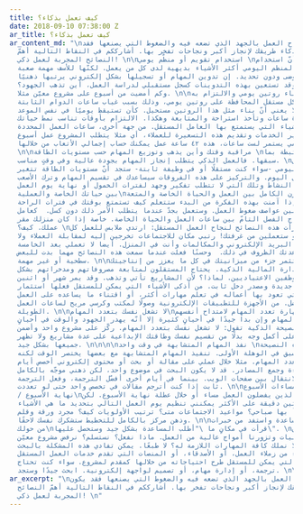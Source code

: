 ```yaml
---
title: كيف تعمل بذكاء؟
date: 2018-09-10 07:38:00 Z
ar_title: كيف تعمل بذكاء؟
ar_content_md: "\nلا يُقاس نجاح العمل بالجهد الذي تضعه فيه والضغوط التي يصنعها فقد
  يكون العمل بذكاء طريقك لإنجاز أكبر ونجاحات تفخر بها. أشارككم في النقاط التالية أهمّ
  النصائح المجربة لعمل ذكي! \n\nاستخدام تقويم أو منظّم يومي \nقد يعتقد البعض أنّ استخدام
  التقويم أو المنظم اليومي أكثر الأشياء بديهية لدى كل من يعمل. لكنّها للأسف مهمة صعبة
  لمن يعملون بفوضى ودون تحديد. إن تدوين المهام أو تسجيلها بشكل إلكتروني يرتبها ذهنيًا
  وفعليا لك. وقد تستعين بهذه التدوينات كسجل مستقبلي لدراسة العمل، أين تذهب الجهود؟
  وكم أمضيت من أسبوع على مشروع معيّن مثلا. \n\nبناء روتين يومي والالتزام به \nيصعب
  على العاملين بشكل مستقل المحافظة على روتين يومي، وذلك بسبب غياب ساعات الدوام الثابتة.
  لكن ذلك لا يعني أنّ بناء مثل هذا الروتين مستحيل. كأن تستيقظ يوميًا في نفس الموعد،
  وتعمل لعدة ساعات وتأخذ استراحة والمتابعة وهكذا. الالتزام بأوقات تناسب نمط حياتك
  من أكثر الأشياء التي يستمتع بها العامل المستقل. من جهة أخرى، ساعات العمل المحددة
  تساعد في تسعير الخدمات وتقديم هذه التسعيرة للعملاء، أي مثلا يتطلب المشروع عمل أسبوع،
  والعمل اليومي يستمر لست ساعات، هذه ٤٢ ساعة عمل يمكنك حساب إجمالي الأتعاب من خلالها.
  \n\nمراقبة وقتك وأين يذهب وتوزيع المهام حسب مستويات الطاقة \nهذه الخطوة مرتبطة بما
  سبقها. فالعمل الذكي يتطلب إنجاز المهام بجودة عالية وفي وقتٍ مناسب. \nإذا تأملت بشكل
  بسيط عملك اليومي -سواء كنت مستقلًا أو في وظيفة ثابتة- ستجد أنّ مستويات الطاقة تتغير
  بحسب الوقت وخلال اليوم. والتركيز على هذه الفروقات سيساعدك في تقسيم المهام وترك الأصعب
  لفترات ذروة النشاط وتلك التي لا تتطلب تفكير وجهد لفترات الخمول أو نهاية يوم العمل.\n\nالفصل
  بين حياتك الخاصة والعملية\nإن الوصول للتوازن الكامل بين العمل والحياة الخاصة والمتعة
  هو أسطورة. إذا آمنت بهذه الفكرة من البدء ستتعلم كيف تستمتع بوقتك في فترات الراحة
  الفاصلة بين عواصف ضغوط العمل. وستعمل بجدّ عندما يتطلب الأمر ذلك دون كسل.  كعامل
  مستقل تحتاج الفصل التامّ بين ساعات العمل والحياة الخاصة. خاصة إذا كان منزلك مقر
  عملك. كيف؟ \nدائما ما قرأت هذه النصائح لنجاح العمل المستقل: ارتدي ملابس للعمل كل
  صباح حتى لو ستعملين من غرفتك! رتبي مكان للاجتماعات تخرجين إليه لمقابلة العملاء ولا
  تتكلي على البريد الإلكتروني والمكالمات وأنت في المنزل. أيضا لا تعملي بعد الخامسة
  مساء إذا ساعدتك الظروف في ذلك.  وحسنًا فعلت عندما سمعت هذه النصائح مهما بدت للبعض
  سطحية أو غير مهمة. \n\nاستثمر جزء من ميزانيتك في كل ما يعزز من إنتاجيتك \nهذه النقطة
  ترتبط بالإدارة المالية الذكية. يحتاج المستقلون لمتابعة مصروفاتهم ومدخراتهم بشكل
  أكبر من الموظفين الاعتياديين. لماذا؟ لأن المشاريع تأتي وتذهب. وقد يمر شهر أو اثنين
  بلا مشاريع جديدة ومصدر دخل ثابت. من أذكى الأشياء التي يمكن للمستقل فعلها استثمار
  المبالغ التي تعود بها أعماله في تعلم مهارات أكثر، أو اقتناء ما يساعده على العمل
  بشكل أفضل. من الأجهزة للتطبيقات الإلكترونية وصولًا لمكتب وكرسي مريح لساعات العمل
  الطويلة. \n\nلا تشغل نفسك بتعدد المهام\nيستخدم البعض مهارة تعدد المهام لامتداح أنفسهم.
  لكنّ تعدد المهام وإن بدا جيدًا في أحيانٍ كثيرة إلا أنّه يهدر الجهود والوقت في أحيانٍ
  أخرى. لذلك النصيحة الذكية تقول: لا تشغل نفسك بتعدد المهام. ركّز على مشروع واحد وأضمن
  تسليمه على أكمل وجه بدلًا من تقسيم نفسك وطاقتك الإبداعية على عدة مشاريع ولا تظهر
  جميعها بشكل جيد. \n\n\n\nنفذ المهام المتشابهة في وقت واحد \nقد تبدو هذه النصيحة
  مناقضة لما سبق في الوهلة الأولى. تنفيذ المهام المتشابهة مع بعضها يختصر الوقت لكنه
  لا يسمى بتعدد المهام. مثلا خلال عملي على مقالة أو بحث أو محتوى إلكتروني أخصص أيام
  كاملة للقراءة وجمع المصادر. قد لا يكون البحث في موضوع واحد، لكن ذهني موجّه بالكامل
  للاطلاع والانتقال بين صفحات الويب. بينما في أيام أخرى أفضّل الترجمة، وفعل الترجمة
  ثابت إذا كنت أترجم مقالات في تخصص واحد حتى لو تعددت. \n\nخطط للعمل خلال مساءات الأسبوع
  / نهاية الأسبوع\nلستُ مع الذين يفضلون العمل مساء أو خلال عطلة نهاية الأسبوع. لكن
  خلال ثلاثين دقيقة على الأكثر يمكنني تنظيم يوم العمل التالي بتحديد ما هي الأشياء
  التي سيبدأ بها صباحي؟ مواعيد الاجتماعات متى؟ ترتيب الأولويات كيف؟ مجرد ورقة وقلم
  وذهن مركز بالكامل للتخطيط ستشكرك نفسك لاحقًا. \n\nاطلب المساعدة واستفد من خبرات
  من حولك\nقرأت في مكانٍ ما \"أطلب المساعدة بشكل جيد وستحصل عليها\". \nأحيانا نغرق
  في المسؤوليات وتزورنا أمواج عالية من العمل. ماذا نفعل؟ نستسلم؟ نرفض مشروع معيّن
  لأننا لا نملك كافة المهارات اللازمة له؟ لا طبعًا. يمكن تفادي هذه المشكلة بالبحث
  عن مساعدة سواء من زملاء العمل، أو الأصدقاء، أو المنصات التي تقدم خدمات العمل المستقل.
  مثل منصة بحر التي يمكن للمستقل طرح احتياجاته من خلالها كمقدم لمشروع. سواء كنت تحتاج
  ترجمة، أو إدارة مهام، أو تصميم لواجهة إلكترونية. ابحث جيدًا وستجد. \n\n"
ar_excerpt: "\nلا يُقاس نجاح العمل بالجهد الذي تضعه فيه والضغوط التي يصنعها فقد يكون
  العمل بذكاء طريقك لإنجاز أكبر ونجاحات تفخر بها. أشارككم في النقاط التالية أهمّ النصائح
  المجربة لعمل ذكي! \n"
---
```



